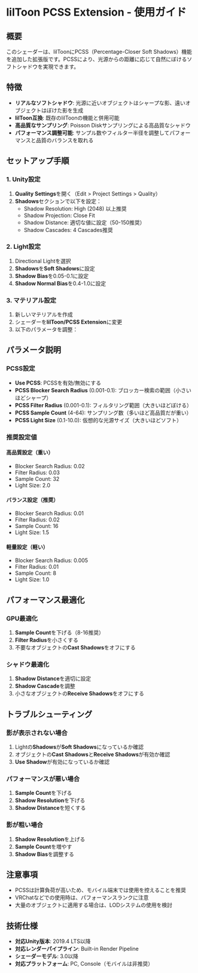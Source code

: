 # lilToon PCSS Extension - 使用ガイド

## 概要
このシェーダーは、lilToonにPCSS（Percentage-Closer Soft Shadows）機能を追加した拡張版です。PCSSにより、光源からの距離に応じて自然にぼけるソフトシャドウを実現できます。

## 特徴
- **リアルなソフトシャドウ**: 光源に近いオブジェクトはシャープな影、遠いオブジェクトはぼけた影を生成
- **lilToon互換**: 既存のlilToonの機能と併用可能
- **高品質なサンプリング**: Poisson Diskサンプリングによる高品質なシャドウ
- **パフォーマンス調整可能**: サンプル数やフィルター半径を調整してパフォーマンスと品質のバランスを取れる

## セットアップ手順

### 1. Unity設定
1. **Quality Settings**を開く（Edit > Project Settings > Quality）
2. **Shadows**セクションで以下を設定：
   - Shadow Resolution: High (2048) 以上推奨
   - Shadow Projection: Close Fit
   - Shadow Distance: 適切な値に設定（50-150推奨）
   - Shadow Cascades: 4 Cascades推奨

### 2. Light設定
1. Directional Lightを選択
2. **Shadows**を**Soft Shadows**に設定
3. **Shadow Bias**を0.05-0.1に設定
4. **Shadow Normal Bias**を0.4-1.0に設定

### 3. マテリアル設定
1. 新しいマテリアルを作成
2. シェーダーを**lilToon/PCSS Extension**に変更
3. 以下のパラメータを調整：

## パラメータ説明

### PCSS設定
- **Use PCSS**: PCSSを有効/無効にする
- **PCSS Blocker Search Radius** (0.001-0.1): ブロッカー検索の範囲（小さいほどシャープ）
- **PCSS Filter Radius** (0.001-0.1): フィルタリング範囲（大きいほどぼける）
- **PCSS Sample Count** (4-64): サンプリング数（多いほど高品質だが重い）
- **PCSS Light Size** (0.1-10.0): 仮想的な光源サイズ（大きいほどソフト）

### 推奨設定値

#### 高品質設定（重い）
- Blocker Search Radius: 0.02
- Filter Radius: 0.03
- Sample Count: 32
- Light Size: 2.0

#### バランス設定（推奨）
- Blocker Search Radius: 0.01
- Filter Radius: 0.02
- Sample Count: 16
- Light Size: 1.5

#### 軽量設定（軽い）
- Blocker Search Radius: 0.005
- Filter Radius: 0.01
- Sample Count: 8
- Light Size: 1.0

## パフォーマンス最適化

### GPU最適化
1. **Sample Count**を下げる（8-16推奨）
2. **Filter Radius**を小さくする
3. 不要なオブジェクトの**Cast Shadows**をオフにする

### シャドウ最適化
1. **Shadow Distance**を適切に設定
2. **Shadow Cascade**を調整
3. 小さなオブジェクトの**Receive Shadows**をオフにする

## トラブルシューティング

### 影が表示されない場合
1. Lightの**Shadows**が**Soft Shadows**になっているか確認
2. オブジェクトの**Cast Shadows**と**Receive Shadows**が有効か確認
3. **Use Shadow**が有効になっているか確認

### パフォーマンスが悪い場合
1. **Sample Count**を下げる
2. **Shadow Resolution**を下げる
3. **Shadow Distance**を短くする

### 影が粗い場合
1. **Shadow Resolution**を上げる
2. **Sample Count**を増やす
3. **Shadow Bias**を調整する

## 注意事項
- PCSSは計算負荷が高いため、モバイル端末では使用を控えることを推奨
- VRChatなどでの使用時は、パフォーマンスランクに注意
- 大量のオブジェクトに適用する場合は、LODシステムの使用を検討

## 技術仕様
- **対応Unity版本**: 2019.4 LTS以降
- **対応レンダーパイプライン**: Built-in Render Pipeline
- **シェーダーモデル**: 3.0以降
- **対応プラットフォーム**: PC, Console（モバイルは非推奨） 